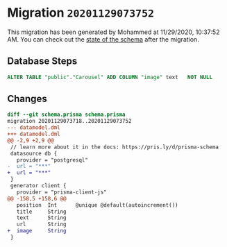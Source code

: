 # Migration `20201129073752`

This migration has been generated by Mohammed at 11/29/2020, 10:37:52 AM.
You can check out the [state of the schema](./schema.prisma) after the migration.

## Database Steps

```sql
ALTER TABLE "public"."Carousel" ADD COLUMN "image" text   NOT NULL 
```

## Changes

```diff
diff --git schema.prisma schema.prisma
migration 20201129073718..20201129073752
--- datamodel.dml
+++ datamodel.dml
@@ -2,9 +2,9 @@
 // learn more about it in the docs: https://pris.ly/d/prisma-schema
 datasource db {
   provider = "postgresql"
-  url = "***"
+  url = "***"
 }
 generator client {
   provider = "prisma-client-js"
@@ -158,5 +158,6 @@
   position  Int      @unique @default(autoincrement())
   title     String
   text      String
   url       String
+  image     String
 }
```


